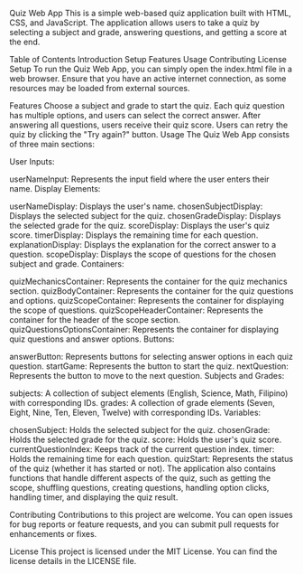 Quiz Web App This is a simple web-based quiz application built with HTML, CSS,
and JavaScript. The application allows users to take a quiz by selecting a
subject and grade, answering questions, and getting a score at the end.

Table of Contents Introduction Setup Features Usage Contributing License Setup
To run the Quiz Web App, you can simply open the index.html file in a web
browser. Ensure that you have an active internet connection, as some resources
may be loaded from external sources.

Features Choose a subject and grade to start the quiz. Each quiz question has
multiple options, and users can select the correct answer. After answering all
questions, users receive their quiz score. Users can retry the quiz by clicking
the "Try again?" button. Usage The Quiz Web App consists of three main sections:

User Inputs:

userNameInput: Represents the input field where the user enters their name.
Display Elements:

userNameDisplay: Displays the user's name. chosenSubjectDisplay: Displays the
selected subject for the quiz. chosenGradeDisplay: Displays the selected grade
for the quiz. scoreDisplay: Displays the user's quiz score. timerDisplay:
Displays the remaining time for each question. explanationDisplay: Displays the
explanation for the correct answer to a question. scopeDisplay: Displays the
scope of questions for the chosen subject and grade. Containers:

quizMechanicsContainer: Represents the container for the quiz mechanics section.
quizBodyContainer: Represents the container for the quiz questions and options.
quizScopeContainer: Represents the container for displaying the scope of
questions. quizScopeHeaderContainer: Represents the container for the header of
the scope section. quizQuestionsOptionsContainer: Represents the container for
displaying quiz questions and answer options. Buttons:

answerButton: Represents buttons for selecting answer options in each quiz
question. startGame: Represents the button to start the quiz. nextQuestion:
Represents the button to move to the next question. Subjects and Grades:

subjects: A collection of subject elements (English, Science, Math, Filipino)
with corresponding IDs. grades: A collection of grade elements (Seven, Eight,
Nine, Ten, Eleven, Twelve) with corresponding IDs. Variables:

chosenSubject: Holds the selected subject for the quiz. chosenGrade: Holds the
selected grade for the quiz. score: Holds the user's quiz score.
currentQuestionIndex: Keeps track of the current question index. timer: Holds
the remaining time for each question. quizStart: Represents the status of the
quiz (whether it has started or not). The application also contains functions
that handle different aspects of the quiz, such as getting the scope, shuffling
questions, creating questions, handling option clicks, handling timer, and
displaying the quiz result.

Contributing Contributions to this project are welcome. You can open issues for
bug reports or feature requests, and you can submit pull requests for
enhancements or fixes.

License This project is licensed under the MIT License. You can find the license
details in the LICENSE file.
